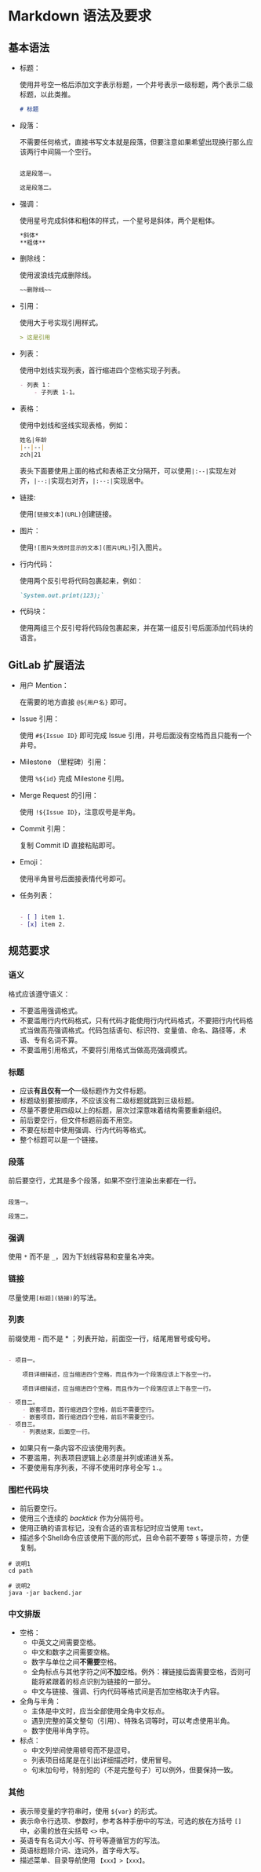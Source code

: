 # Markdown 语法及要求

## 基本语法

- 标题：

    使用井号空一格后添加文字表示标题，一个井号表示一级标题，两个表示二级标题，以此类推。

    ```markdown
    # 标题

    ```

- 段落：

    不需要任何格式，直接书写文本就是段落，但要注意如果希望出现换行那么应该两行中间隔一个空行。

    ```markdown

    这是段落一。

    这是段落二。

    ```

- 强调：

    使用星号完成斜体和粗体的样式，一个星号是斜体，两个是粗体。

    ```markdown
    *斜体*
    **粗体**
    ```

- 删除线：

    使用波浪线完成删除线。

    ```markdown
    ~~删除线~~
    ```

- 引用：

    使用大于号实现引用样式。

    ```markdown
    > 这是引用
    ```

- 列表：

    使用中划线实现列表，首行缩进四个空格实现子列表。

    ```markdown
    - 列表 1：
        - 子列表 1-1。
    ```

- 表格：

    使用中划线和竖线实现表格，例如：

    ```markdown
    姓名|年龄
    |--|--|
    zch|21
    ```

    表头下面要使用上面的格式和表格正文分隔开，可以使用`|:--|`实现左对齐，`|--:|`实现右对齐，`|:--:|`实现居中。

- 链接:

    使用`[链接文本](URL)`创建链接。

- 图片：

    使用`![图片失效时显示的文本](图片URL)`引入图片。

- 行内代码：

    使用两个反引号将代码包裹起来，例如：

    ```markdown
    `System.out.print(123);`
    ```

- 代码块：

    使用两组三个反引号将代码段包裹起来，并在第一组反引号后面添加代码块的语言。

## GitLab 扩展语法

- 用户 Mention：

    在需要的地方直接 `@${用户名}` 即可。

- Issue 引用：

    使用 `#${Issue ID}` 即可完成 Issue 引用，井号后面没有空格而且只能有一个井号。

- Milestone （里程碑）引用：

    使用 `%${id}` 完成 Milestone 引用。

- Merge Request 的引用：

    使用 `!${Issue ID}`，注意叹号是半角。

- Commit 引用：

    复制 Commit ID 直接粘贴即可。

- Emoji：

    使用半角冒号后面接表情代号即可。

- 任务列表：

    ```markdown

    - [ ] item 1.
    - [x] item 2.

    ```

## 规范要求

### 语义

格式应该遵守语义：

- 不要滥用强调格式。
- 不要滥用行内代码格式，只有代码才能使用行内代码格式，不要把行内代码格式当做高亮强调格式。代码包括语句、标识符、变量值、命名、路径等，术语、专有名词不算。
- 不要滥用引用格式，不要将引用格式当做高亮强调模式。

### 标题

- 应该**有且仅有一个**一级标题作为文件标题。
- 标题级别要按顺序，不应该没有二级标题就跳到三级标题。
- 尽量不要使用四级以上的标题，层次过深意味着结构需要重新组织。
- 前后要空行，但文件标题前面不用空。
- 不要在标题中使用强调、行内代码等格式。
- 整个标题可以是一个链接。

### 段落

前后要空行，尤其是多个段落，如果不空行渲染出来都在一行。

```markdown

段落一。

段落二。

```

### 强调

使用 `*` 而不是 `_`，因为下划线容易和变量名冲突。

### 链接

尽量使用`[标题](链接)`的写法。

### 列表

前缀使用 - 而不是 * ；列表开始，前面空一行，结尾用冒号或句号。

```markdown

- 项目一。

    项目详细描述，应当缩进四个空格，而且作为一个段落应该上下各空一行。

    项目详细描述，应当缩进四个空格，而且作为一个段落应该上下各空一行。

- 项目二。
    - 嵌套项目，首行缩进四个空格，前后不需要空行。
    - 嵌套项目，首行缩进四个空格，前后不需要空行。
- 项目三。
    - 列表结束，后面空一行。

```

- 如果只有一条内容不应该使用列表。
- 不要滥用，列表项目逻辑上必须是并列或递进关系。
- 不要使用有序列表，不得不使用时序号全写 `1.`。

### 围栏代码块

- 前后要空行。
- 使用三个连续的 *backtick* 作为分隔符号。
- 使用正确的语言标记，没有合适的语言标记时应当使用 `text`。
- 描述多个Shell命令应该使用下面的形式，且命令前不要带 `$` 等提示符，方便复制。

```shell
# 说明1
cd path

# 说明2
java -jar backend.jar
```

### 中文排版

- 空格：
    - 中英文之间需要空格。
    - 中文和数字之间需要空格。
    - 数字与单位之间**不需要**空格。
    - 全角标点与其他字符之间**不加**空格。例外：裸链接后面需要空格，否则可能将紧跟着的标点识别为链接的一部分。
    - 中文与链接、强调、行内代码等格式间是否加空格取决于内容。
- 全角与半角：
    - 主体是中文时，应当全部使用全角中文标点。
    - 遇到完整的英文整句（引用）、特殊名词等时，可以考虑使用半角。
    - 数字使用半角字符。
- 标点：
    - 中文列举间使用顿号而不是逗号。
    - 列表项目结尾是在引出详细描述时，使用冒号。
    - 句末加句号，特别短的（不是完整句子）可以例外，但要保持一致。

### 其他

- 表示带变量的字符串时，使用 `${var}` 的形式。
- 表示命令行选项、参数时，参考各种手册中的写法，可选的放在方括号 `[]` 中，必需的放在尖括号 `<>` 中。
- 英语专有名词大小写、符号等遵循官方的写法。
- 英语标题除介词、连词外，首字母大写。
- 描述菜单、目录导航使用 `【xxx】>【xxx】`。
